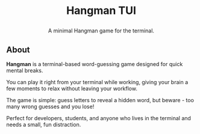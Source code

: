 <h1>
    <p align="center">
    <br>Hangman TUI
</h1>
<p align="center">
    A minimal Hangman game for the terminal.
    <br />
</p>

## About

**Hangman** is a terminal-based word-guessing game designed for quick
mental breaks.

You can play it right from your terminal while working, giving your brain
a few moments to relax without leaving your workflow.

The game is simple: guess letters to reveal a hidden word, but beware -
too many wrong guesses and you lose!

Perfect for developers, students, and anyone who lives in the terminal
and needs a small, fun distraction.
